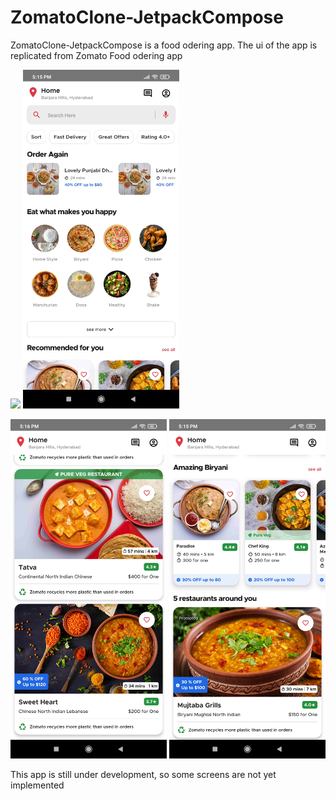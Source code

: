# ZomatoClone-JetpackCompose

ZomatoClone-JetpackCompose is a food odering app. The ui of the app is replicated from Zomato Food odering app

<p float="center">
  <img src="art/ezgif-4-013d15229d.gif" width="250" />
     <img src="art/1655552958563.jpg" width="250" />
</p>
<p float="center">
    <img src="art/1655552958553.jpg" width="250" />
   <img src="art/1655552958558.jpg" width="250" />
</p>

This app is still under development, so  some screens are not yet implemented

